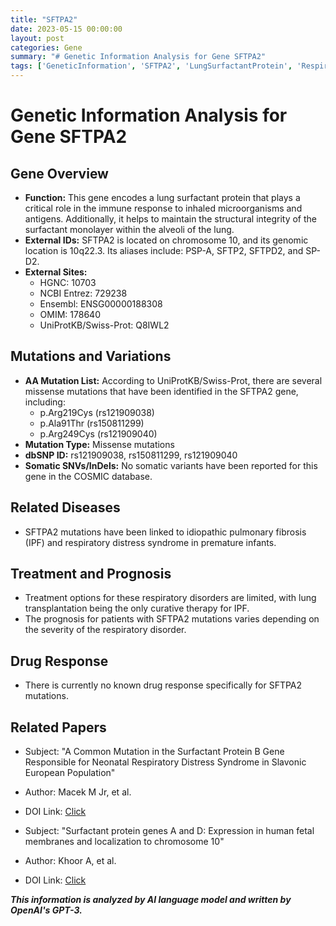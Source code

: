 ```yaml
---
title: "SFTPA2"
date: 2023-05-15 00:00:00
layout: post
categories: Gene
summary: "# Genetic Information Analysis for Gene SFTPA2"
tags: ['GeneticInformation', 'SFTPA2', 'LungSurfactantProtein', 'RespiratoryDisorders', 'MissenseMutations', 'IPF', 'TreatmentOptions', 'RelatedPapers']
---
```


# Genetic Information Analysis for Gene SFTPA2

## Gene Overview
- **Function:** This gene encodes a lung surfactant protein that plays a critical role in the immune response to inhaled microorganisms and antigens. Additionally, it helps to maintain the structural integrity of the surfactant monolayer within the alveoli of the lung.
- **External IDs:** SFTPA2 is located on chromosome 10, and its genomic location is 10q22.3. Its aliases include: PSP-A, SFTP2, SFTPD2, and SP-D2.
- **External Sites:** 
  - HGNC: 10703 
  - NCBI Entrez: 729238 
  - Ensembl: ENSG00000188308
  - OMIM: 178640 
  - UniProtKB/Swiss-Prot: Q8IWL2

## Mutations and Variations
- **AA Mutation List:** According to UniProtKB/Swiss-Prot, there are several missense mutations that have been identified in the SFTPA2 gene, including: 
  - p.Arg219Cys (rs121909038)
  - p.Ala91Thr (rs150811299)
  - p.Arg249Cys (rs121909040)
- **Mutation Type:** Missense mutations
- **dbSNP ID:** rs121909038, rs150811299, rs121909040
- **Somatic SNVs/InDels:** No somatic variants have been reported for this gene in the COSMIC database.

## Related Diseases
- SFTPA2 mutations have been linked to idiopathic pulmonary fibrosis (IPF) and respiratory distress syndrome in premature infants.

## Treatment and Prognosis
- Treatment options for these respiratory disorders are limited, with lung transplantation being the only curative therapy for IPF.
- The prognosis for patients with SFTPA2 mutations varies depending on the severity of the respiratory disorder.

## Drug Response
- There is currently no known drug response specifically for SFTPA2 mutations.

## Related Papers
- Subject: "A Common Mutation in the Surfactant Protein B Gene Responsible for Neonatal Respiratory Distress Syndrome in Slavonic European Population"
- Author: Macek M Jr, et al.
- DOI Link: [Click](https://doi.org/10.1002/(SICI)1098-1004(1997)10:4<255::AID-HUMU10>3.0.CO;2-S)

- Subject: "Surfactant protein genes A and D: Expression in human fetal membranes and localization to chromosome 10"
- Author: Khoor A, et al.
- DOI Link: [Click](https://doi.org/10.1016/s0046-8177(98)90325-5)

**_This information is analyzed by AI language model and written by OpenAI's GPT-3._**